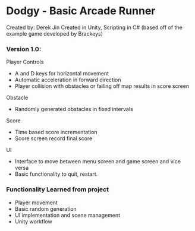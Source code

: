 # Dodgy - Basic Arcade Runner

Created by: Derek Jin
Created in Unity, Scripting in C#
(based off of the example game developed by Brackeys)

### Version 1.0:
Player Controls
* A and D keys for horizontal movement
* Automatic acceleration in forward direction
* Player collision with obstacles or falling off map results in score screen

Obstacle
* Randomly generated obstacles in fixed intervals

Score
* Time based score incrementation
* Score screen record final score

UI
* Interface to move between menu screen and game screen and vice versa
* Basic functionality to quit, restart.



### Functionality Learned from project
* Player movement 
* Basic random generation
* UI implementation and scene management
* Unity workflow
